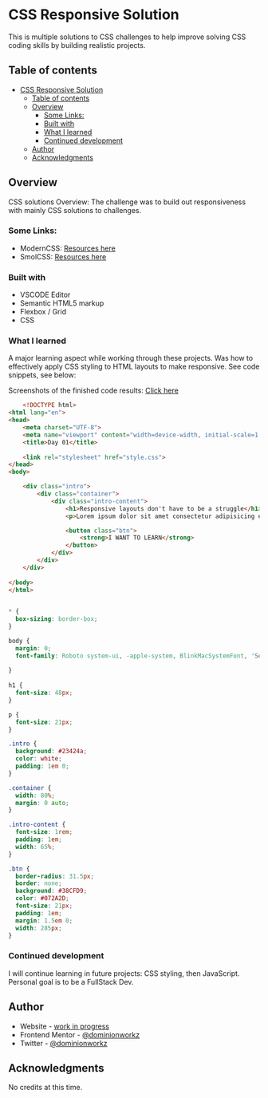 # CSS Responsive Solution

This is multiple solutions to CSS challenges to help improve solving CSS coding skills by building realistic projects.

## Table of contents

- [CSS Responsive Solution](#css-responsive-solution)
  - [Table of contents](#table-of-contents)
  - [Overview](#overview)
    - [Some Links:](#some-links)
    - [Built with](#built-with)
    - [What I learned](#what-i-learned)
    - [Continued development](#continued-development)
  - [Author](#author)
  - [Acknowledgments](#acknowledgments)

## Overview
CSS solutions
Overview: The challenge was to build out responsiveness with mainly CSS solutions to challenges.

### Some Links:

- ModernCSS: [Resources here](https://moderncss.dev/)
- SmolCSS: [Resources here](https://smolcss.dev/)

### Built with
- VSCODE Editor
- Semantic HTML5 markup
- Flexbox / Grid
- CSS

### What I learned

A major learning aspect while working through these projects. Was how to effectively apply CSS styling to HTML layouts to make responsive. See code snippets, see below:

Screenshots of the finished code results:
[Click here](image.png)

```html
    <!DOCTYPE html>
<html lang="en">
<head> 
    <meta charset="UTF-8">
    <meta name="viewport" content="width=device-width, initial-scale=1.0">
    <title>Day 01</title>
 
    <link rel="stylesheet" href="style.css">
</head>
<body>

    <div class="intro">
        <div class="container">
            <div class="intro-content">
                <h1>Responsive layouts don't have to be a struggle</h1>
                <p>Lorem ipsum dolor sit amet consectetur adipisicing elit. Exercitationem aspernatur distinctio laudantium dolores. Nulla quibusdam reprehenderit eum sit minused aliquid!</p>

                <button class="btn">
                    <strong>I WANT TO LEARN</strong>
                </button>
            </div>
        </div>  
    </div>
    
</body>
</html>
```
```css
    
* {
  box-sizing: border-box;
}

body {
  margin: 0;
  font-family: Roboto system-ui, -apple-system, BlinkMacSystemFont, 'Segoe UI', Oxygen, Ubuntu, Cantarell, 'Open Sans', 'Helvetica Neue', sans-serif;
  
}
 
h1 {
  font-size: 48px;
}

p {
  font-size: 21px;
}

.intro {
  background: #23424a;
  color: white;
  padding: 1em 0;
}

.container {
  width: 80%;
  margin: 0 auto;
}

.intro-content {
  font-size: 1rem;
  padding: 1em;
  width: 65%;
}

.btn {
  border-radius: 31.5px;
  border: none;
  background: #38CFD9;
  color: #072A2D;
  font-size: 21px;
  padding: 1em;
  margin: 1.5em 0;
  width: 285px;
}

```
### Continued development

I will continue learning in future projects: CSS styling, then JavaScript. Personal goal is to be a FullStack Dev.
## Author

- Website - [work in progress](https://www.your-site.com)
- Frontend Mentor - [@dominionworkz](https://www.frontendmentor.io/profile/dominionworkz)
- Twitter - [@dominionworkz](https://twitter.com/dominionworkz)

## Acknowledgments

No credits at this time.

